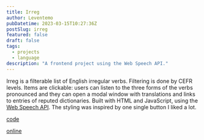```yaml
---
title: Irreg
author: Leventemo
pubDatetime: 2023-03-15T10:27:36Z
postSlug: irreg
featured: false
draft: false
tags:
  - projects
  - language
description: "A frontend project using the Web Speech API."
---
```


Irreg is a filterable list of English irregular verbs. Filtering is done by CEFR levels. Items are clickable: users can listen to the three forms of the verbs pronounced and they can open a modal window with translations and links to entries of reputed dictionaries. Built with HTML and JavaScript, using the [Web Speech API](https://developer.mozilla.org/en-US/docs/Web/API/Web_Speech_API). The styling was inspired by one single button I liked a lot.

[code](https://github.com/leventemo/irreg)

[online](https://irreg.netlify.app/)
